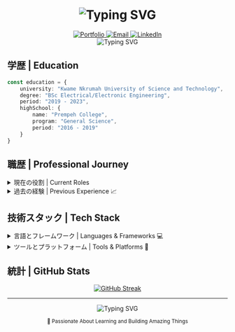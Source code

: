 <div align="center">

# <img src="https://readme-typing-svg.demolab.com?font=Fira+Code&size=32&duration=2800&pause=2000&color=A9B9CF&center=true&vCenter=true&width=940&lines=ようこそ+|+Bismark-san's+Digital+Dojo+⛩️" alt="Typing SVG" />



<a href="https://anotherone-one.vercel.app/">
    <img src="https://img.shields.io/badge/Portfolio-A9B9CF?style=for-the-badge&logo=vercel&logoColor=black" alt="Portfolio" />
</a>
<a href="mailto:bismarkkwabenaboampong@gmail.com">
    <img src="https://img.shields.io/badge/Email-87A0B6?style=for-the-badge&logo=gmail&logoColor=black" alt="Email" />
</a>
<a href="https://www.linkedin.com/in/bismark-kwabena-049a9b322/">
    <img src="https://img.shields.io/badge/LinkedIn-6B8299?style=for-the-badge&logo=linkedin&logoColor=black" alt="LinkedIn" />
</a>


</div>

<div align="center">
<img src="https://readme-typing-svg.demolab.com?font=Fira+Code&size=22&duration=2000&pause=1000&color=A9B9CF&center=true&vCenter=true&width=640&lines=志望+|+Aspiring+Full+Stack+Developer;志望+|+Aspiring+Robotics+Engineer;教育者+|+STEM+Educator;革新者+|+Innovation+Enthusiast" alt="Typing SVG" />
</div>

## 学歴 | Education

```typescript
const education = {
    university: "Kwame Nkrumah University of Science and Technology",
    degree: "BSc Electrical/Electronic Engineering",
    period: "2019 - 2023",
    highSchool: {
        name: "Prempeh College",
        program: "General Science",
        period: "2016 - 2019"
    }
}
```

## 職歴 | Professional Journey

<details>
<summary>現在の役割 | Current Roles </summary>
  
###  FREELANCER
- 🌐 Developing custom web and mobile solutions
- 🤖 Specializing in AI and robotics integration
- 🔧 Hardware-software system development
- 📊 Data-driven application architecture

</details>

<details>
<summary>過去の経験 | Previous Experience 📈</summary>
  
### Phronyltne Technologies | Full-Stack Developer
- 🛍️ Developed high-performance POS system
- 🔧 Implemented server optimization & maintenance
- 🎮 Created 3D components using Blender
- 🚁 Enhanced drone systems with brushless motors
  
### KidAtHome | STEM Education Facilitator
- 💻 Website & mobile app optimization with TypeScript and Flutter
- 🤖 Led LEGO Mindstorms robotics workshops
- 🏆 Mentored students in science fairs & robotics competitions

### KNUST | Engineering Intern
- ⚡ Implemented SMS-controlled flag system
- 📡 Integrated GSM module for wireless communication
- 🔌 Specialized in motor wiring & Arduino programming

</details>


## 技術スタック | Tech Stack

<details>
<summary>言語とフレームワーク | Languages & Frameworks 💻</summary>

![Python](https://img.shields.io/badge/Python-A9B9CF?style=for-the-badge&logo=python&logoColor=black)
![JavaScript](https://img.shields.io/badge/JavaScript-87A0B6?style=for-the-badge&logo=javascript&logoColor=black)
![TypeScript](https://img.shields.io/badge/TypeScript-6B8299?style=for-the-badge&logo=typescript&logoColor=black)
![C++](https://img.shields.io/badge/C++-526580?style=for-the-badge&logo=cplusplus&logoColor=black)
![React](https://img.shields.io/badge/React-A9B9CF?style=for-the-badge&logo=react&logoColor=black)
![Next.js](https://img.shields.io/badge/Next.js-87A0B6?style=for-the-badge&logo=next.js&logoColor=black)
![Vue.js](https://img.shields.io/badge/Vue.js-6B8299?style=for-the-badge&logo=vue.js&logoColor=black)
![Flutter](https://img.shields.io/badge/Flutter-526580?style=for-the-badge&logo=flutter&logoColor=black)

</details>

<details>
<summary>ツールとプラットフォーム | Tools & Platforms 🔧</summary>

![Arduino](https://img.shields.io/badge/Arduino-A9B9CF?style=for-the-badge&logo=arduino&logoColor=black)
![Firebase](https://img.shields.io/badge/Firebase-87A0B6?style=for-the-badge&logo=firebase&logoColor=black)
![OpenCV](https://img.shields.io/badge/OpenCV-6B8299?style=for-the-badge&logo=opencv&logoColor=black)
![TensorFlow](https://img.shields.io/badge/TensorFlow-526580?style=for-the-badge&logo=tensorflow&logoColor=black)
![VSCode](https://img.shields.io/badge/VSCode-A9B9CF?style=for-the-badge&logo=visualstudiocode&logoColor=black)
![GitHub](https://img.shields.io/badge/GitHub-87A0B6?style=for-the-badge&logo=github&logoColor=black)
![Blender](https://img.shields.io/badge/Blender-6B8299?style=for-the-badge&logo=blender&logoColor=black)
![PayStack](https://img.shields.io/badge/PayStack-526580?style=for-the-badge&logo=stripe&logoColor=black)

</details>

## 統計 | GitHub Stats

<div align="center">

[![GitHub Streak](https://github-readme-streak-stats.herokuapp.com?user=kwabena369&theme=dark&hide_border=true&background=0D1117&stroke=A9B9CF&ring=87A0B6&fire=6B8299&currStreakNum=A9B9CF&sideNums=A9B9CF&currStreakLabel=87A0B6&sideLabels=87A0B6&dates=6B8299)](https://git.io/streak-stats)
</div>

---

<div align="center">
<img src="https://readme-typing-svg.demolab.com?font=Fira+Code&size=18&duration=2000&pause=1000&color=A9B9CF&center=true&vCenter=true&width=640&lines=協力の機会を探しています+|+Open+for+Collaboration;革新的なものを一緒に作りましょう+|+Let's+Create+Something+Innovative" alt="Typing SVG" />

<sub>💼 Passionate About Learning and Building Amazing Things</sub>
</div>
